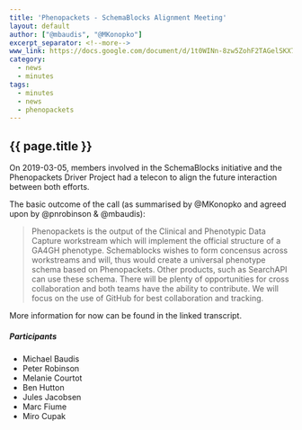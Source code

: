 ```yaml
---
title: 'Phenopackets - SchemaBlocks Alignment Meeting'
layout: default
author: ["@mbaudis", "@MKonopko"]
excerpt_separator: <!--more-->
www_link: https://docs.google.com/document/d/1t0WINn-8zw5ZohF2TAGelSKX7xSDR7nBl9iZWk44NWM/edit#heading=h.th6t99cq7gd6
category:
  - news
  - minutes
tags:
  - minutes
  - news
  - phenopackets
---
```


## {{ page.title }}

On 2019-03-05, members involved in the SchemaBlocks initiative and the Phenopackets Driver Project had a telecon to align the future interaction between both efforts.

<!--more-->

The basic outcome of the call (as summarised by @MKonopko and agreed upon by @pnrobinson & @mbaudis):

> Phenopackets is the output of the Clinical and Phenotypic Data Capture workstream which will implement the official structure of a GA4GH phenotype.  Schemablocks wishes to form concensus across workstreams and will, thus would create a universal phenotype schema based on Phenopackets. Other products, such as SearchAPI can use these schema.
There will be plenty of opportunities for cross collaboration and both teams have the ability to contribute.  We will focus on the use of GitHub for best collaboration and tracking.
    
More information for now can be found in the linked transcript.


##### Participants

* Michael Baudis
* Peter Robinson
* Melanie Courtot
* Ben Hutton
* Jules Jacobsen
* Marc Fiume
* Miro Cupak

